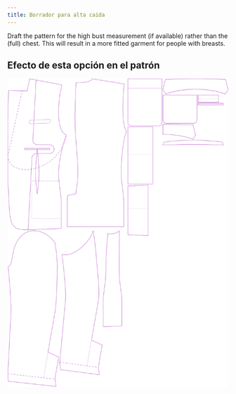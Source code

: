 ```yaml
---
title: Borrador para alta caída
---
```


Draft the pattern for the high bust measurement (if available) rather than the (full) chest. This will result in a more fitted garment for people with breasts.

## Efecto de esta opción en el patrón

![Esta imagen muestra el efecto de esta opción al superponer varias variantes que tienen un valor diferente para esta opción](jaeger_draftforhighbust_sample.svg "Efecto de esta opción en el patrón")
